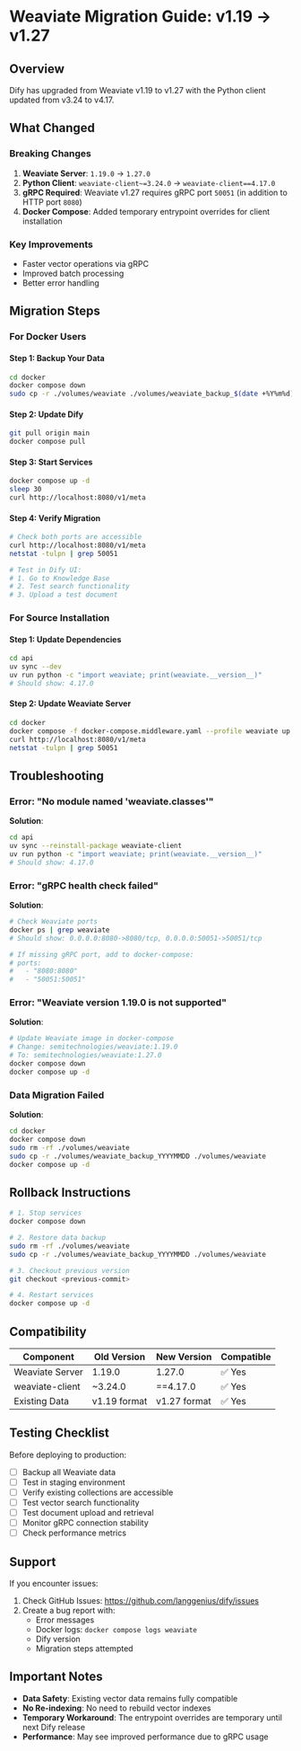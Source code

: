 # Weaviate Migration Guide: v1.19 → v1.27

## Overview

Dify has upgraded from Weaviate v1.19 to v1.27 with the Python client updated from v3.24 to v4.17.

## What Changed

### Breaking Changes

1. **Weaviate Server**: `1.19.0` → `1.27.0`
1. **Python Client**: `weaviate-client~=3.24.0` → `weaviate-client==4.17.0`
1. **gRPC Required**: Weaviate v1.27 requires gRPC port `50051` (in addition to HTTP port `8080`)
1. **Docker Compose**: Added temporary entrypoint overrides for client installation

### Key Improvements

- Faster vector operations via gRPC
- Improved batch processing
- Better error handling

## Migration Steps

### For Docker Users

#### Step 1: Backup Your Data

```bash
cd docker
docker compose down
sudo cp -r ./volumes/weaviate ./volumes/weaviate_backup_$(date +%Y%m%d)
```

#### Step 2: Update Dify

```bash
git pull origin main
docker compose pull
```

#### Step 3: Start Services

```bash
docker compose up -d
sleep 30
curl http://localhost:8080/v1/meta
```

#### Step 4: Verify Migration

```bash
# Check both ports are accessible
curl http://localhost:8080/v1/meta
netstat -tulpn | grep 50051

# Test in Dify UI:
# 1. Go to Knowledge Base
# 2. Test search functionality
# 3. Upload a test document
```

### For Source Installation

#### Step 1: Update Dependencies

```bash
cd api
uv sync --dev
uv run python -c "import weaviate; print(weaviate.__version__)"
# Should show: 4.17.0
```

#### Step 2: Update Weaviate Server

```bash
cd docker
docker compose -f docker-compose.middleware.yaml --profile weaviate up -d weaviate
curl http://localhost:8080/v1/meta
netstat -tulpn | grep 50051
```

## Troubleshooting

### Error: "No module named 'weaviate.classes'"

**Solution**:

```bash
cd api
uv sync --reinstall-package weaviate-client
uv run python -c "import weaviate; print(weaviate.__version__)"
# Should show: 4.17.0
```

### Error: "gRPC health check failed"

**Solution**:

```bash
# Check Weaviate ports
docker ps | grep weaviate
# Should show: 0.0.0.0:8080->8080/tcp, 0.0.0.0:50051->50051/tcp

# If missing gRPC port, add to docker-compose:
# ports:
#   - "8080:8080"
#   - "50051:50051"
```

### Error: "Weaviate version 1.19.0 is not supported"

**Solution**:

```bash
# Update Weaviate image in docker-compose
# Change: semitechnologies/weaviate:1.19.0
# To: semitechnologies/weaviate:1.27.0
docker compose down
docker compose up -d
```

### Data Migration Failed

**Solution**:

```bash
cd docker
docker compose down
sudo rm -rf ./volumes/weaviate
sudo cp -r ./volumes/weaviate_backup_YYYYMMDD ./volumes/weaviate
docker compose up -d
```

## Rollback Instructions

```bash
# 1. Stop services
docker compose down

# 2. Restore data backup
sudo rm -rf ./volumes/weaviate
sudo cp -r ./volumes/weaviate_backup_YYYYMMDD ./volumes/weaviate

# 3. Checkout previous version
git checkout <previous-commit>

# 4. Restart services
docker compose up -d
```

## Compatibility

| Component | Old Version | New Version | Compatible |
|-----------|-------------|-------------|------------|
| Weaviate Server | 1.19.0 | 1.27.0 | ✅ Yes |
| weaviate-client | ~3.24.0 | ==4.17.0 | ✅ Yes |
| Existing Data | v1.19 format | v1.27 format | ✅ Yes |

## Testing Checklist

Before deploying to production:

- [ ] Backup all Weaviate data
- [ ] Test in staging environment
- [ ] Verify existing collections are accessible
- [ ] Test vector search functionality
- [ ] Test document upload and retrieval
- [ ] Monitor gRPC connection stability
- [ ] Check performance metrics

## Support

If you encounter issues:

1. Check GitHub Issues: https://github.com/langgenius/dify/issues
1. Create a bug report with:
   - Error messages
   - Docker logs: `docker compose logs weaviate`
   - Dify version
   - Migration steps attempted

## Important Notes

- **Data Safety**: Existing vector data remains fully compatible
- **No Re-indexing**: No need to rebuild vector indexes
- **Temporary Workaround**: The entrypoint overrides are temporary until next Dify release
- **Performance**: May see improved performance due to gRPC usage
